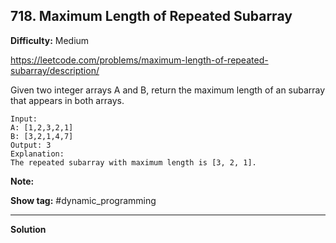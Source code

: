 ## 718. Maximum Length of Repeated Subarray

**Difficulty:** Medium

https://leetcode.com/problems/maximum-length-of-repeated-subarray/description/

Given two integer arrays A and B, return the maximum length of an subarray that appears in both arrays.
 
```
Input:
A: [1,2,3,2,1]
B: [3,2,1,4,7]
Output: 3
Explanation: 
The repeated subarray with maximum length is [3, 2, 1].
```

**Note:**

**Show tag:** \#dynamic\_programming

------------------------------------

**Solution** <br/>
